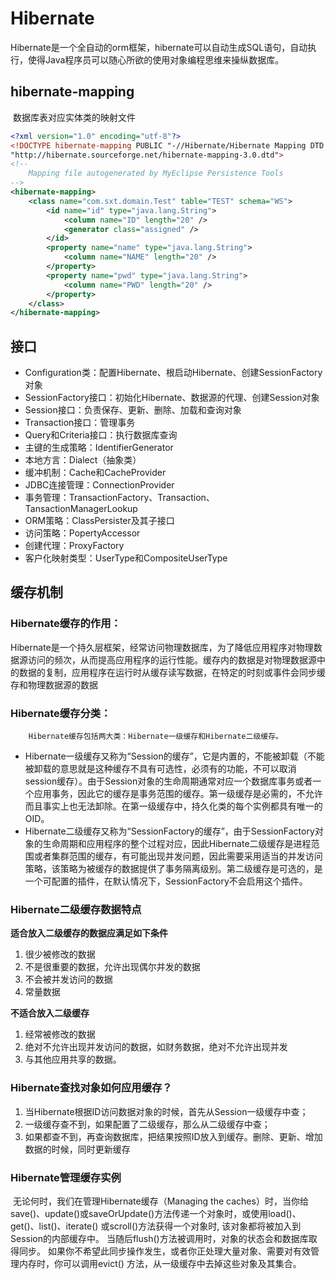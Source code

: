 # Hibernate

​			Hibernate是一个全自动的orm框架，hibernate可以自动生成SQL语句，自动执行，使得Java程序员可以随心所欲的使用对象编程思维来操纵数据库。

## hibernate-mapping

​	数据库表对应实体类的映射文件

```xml
<?xml version="1.0" encoding="utf-8"?>
<!DOCTYPE hibernate-mapping PUBLIC "-//Hibernate/Hibernate Mapping DTD 3.0//EN"
"http://hibernate.sourceforge.net/hibernate-mapping-3.0.dtd">
<!-- 
    Mapping file autogenerated by MyEclipse Persistence Tools
-->
<hibernate-mapping>
    <class name="com.sxt.domain.Test" table="TEST" schema="WS">
        <id name="id" type="java.lang.String">
            <column name="ID" length="20" />
            <generator class="assigned" />
        </id>
        <property name="name" type="java.lang.String">
            <column name="NAME" length="20" />
        </property>
        <property name="pwd" type="java.lang.String">
            <column name="PWD" length="20" />
        </property>
    </class>
</hibernate-mapping>

```

## 接口

- Configuration类：配置Hibernate、根启动Hibernate、创建SessionFactory对象
- SessionFactory接口：初始化Hibernate、数据源的代理、创建Session对象
- Session接口：负责保存、更新、删除、加载和查询对象
- Transaction接口：管理事务
- Query和Criteria接口：执行数据库查询
- 主键的生成策略：IdentifierGenerator
- 本地方言：Dialect（抽象类）
- 缓冲机制：Cache和CacheProvider
- JDBC连接管理：ConnectionProvider
- 事务管理：TransactionFactory、Transaction、TansactionManagerLookup
- ORM策略：ClassPersister及其子接口
- 访问策略：PopertyAccessor
- 创建代理：ProxyFactory
- 客户化映射类型：UserType和CompositeUserType

## 缓存机制

### Hibernate缓存的作用：

​			Hibernate是一个持久层框架，经常访问物理数据库，为了降低应用程序对物理数据源访问的频次，从而提高应用程序的运行性能。缓存内的数据是对物理数据源中的数据的复制，应用程序在运行时从缓存读写数据，在特定的时刻或事件会同步缓存和物理数据源的数据

### Hibernate缓存分类：

  		Hibernate缓存包括两大类：Hibernate一级缓存和Hibernate二级缓存。

- Hibernate一级缓存又称为“Session的缓存”，它是内置的，不能被卸载（不能被卸载的意思就是这种缓存不具有可选性，必须有的功能，不可以取消session缓存）。由于Session对象的生命周期通常对应一个数据库事务或者一个应用事务，因此它的缓存是事务范围的缓存。第一级缓存是必需的，不允许而且事实上也无法卸除。在第一级缓存中，持久化类的每个实例都具有唯一的OID。 
- Hibernate二级缓存又称为“SessionFactory的缓存”，由于SessionFactory对象的生命周期和应用程序的整个过程对应，因此Hibernate二级缓存是进程范围或者集群范围的缓存，有可能出现并发问题，因此需要采用适当的并发访问策略，该策略为被缓存的数据提供了事务隔离级别。第二级缓存是可选的，是一个可配置的插件，在默认情况下，SessionFactory不会启用这个插件。

### Hibernate二级缓存数据特点

**适合放入二级缓存的数据应满足如下条件**

1. 很少被修改的数据 　　
2. 不是很重要的数据，允许出现偶尔并发的数据 　　
3. 不会被并发访问的数据 　　
4. 常量数据 

**不适合放入二级缓存**

1. 经常被修改的数据 　　
2. 绝对不允许出现并发访问的数据，如财务数据，绝对不允许出现并发 　　
3. 与其他应用共享的数据。 

### Hibernate查找对象如何应用缓存？

1. 当Hibernate根据ID访问数据对象的时候，首先从Session一级缓存中查；
2. 一级缓存查不到，如果配置了二级缓存，那么从二级缓存中查；
3. 如果都查不到，再查询数据库，把结果按照ID放入到缓存。删除、更新、增加数据的时候，同时更新缓存

### Hibernate管理缓存实例

​		无论何时，我们在管理Hibernate缓存（Managing the caches）时，当你给save()、update()或saveOrUpdate()方法传递一个对象时，或使用load()、 get()、list()、iterate() 或scroll()方法获得一个对象时, 该对象都将被加入到Session的内部缓存中。 
当随后flush()方法被调用时，对象的状态会和数据库取得同步。 如果你不希望此同步操作发生，或者你正处理大量对象、需要对有效管理内存时，你可以调用evict() 方法，从一级缓存中去掉这些对象及其集合。 